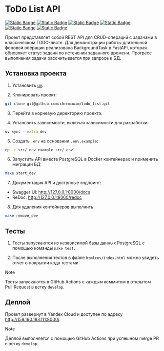 # ToDo List API

[![Static Badge](https://img.shields.io/badge/python-3670A0?style=for-the-badge&logo=python&logoColor=ffdd54)](https://www.python.org)
[![Static Badge](https://img.shields.io/badge/FastAPI-005571?style=for-the-badge&logo=fastapi)](https://fastapi.tiangolo.com/)
[![Static Badge](https://img.shields.io/badge/-Swagger-%23Clojure?style=for-the-badge&logo=swagger&logoColor=white)](https://swagger.io)
[![Static Badge](https://img.shields.io/badge/postgresql-4169e1?style=for-the-badge&logo=postgresql&logoColor=white)](https://www.postgresql.org)
[![Static Badge](https://img.shields.io/badge/-SQLAlchemy-ffd54?style=for-the-badge&logo=sqlalchemy&logoColor=white)](https://www.sqlalchemy.org/)
[![Static Badge](https://img.shields.io/badge/docker-257bd6?style=for-the-badge&logo=docker&logoColor=white)](https://www.docker.com/)

Проект представляет собой REST API для CRUD-операций с задачами в классическом TODO-листе.
Для демонстрации работы длительной фоновой операции реализована BackgroundTask в FastAPI, которая обновляет статус задачи по истечении заданного времени.
Прогресс выполнения задачи рассчитывается при запросе к БД.

## Установка проекта

1. Установить [uv](https://docs.astral.sh/uv/getting-started/installation/).

2. Клонировать проект:

```bash
git clone git@github.com:chrnmaxim/todo_list.git
```

3. Перейти в корневую директорию проекта.

4. Установить зависимости, включая зависимости для разработки:
```bash
uv sync --extra dev
```

5. Создать `.env` на основании `.env.example`:

```bash
cp -r src/.env.example src/.env`
```

6. Запустить API вместе PostgreSQL в Docker контейнерах и применить миграции БД:
```bash
make start_dev
```

7. Документация API и доступные эндпоинт:
* Swagger UI: http://127.0.0.1:8000/docs
* ReDoc: http://127.0.0.1:8000/redoc

8. Для удаления контейнеров выполнить
```bash
make remove_dev
```

## Тесты
1. Тесты запускаются из независимой базы данных PostgreSQL с помощью команды `make test`.

2. После выполнения тестов в файле `htmlcov/index.html` можно увидеть отчет о покрытии кода тестами.

> [!NOTE]
> Тесты запускаются в GitHub Actions с каждым коммитом в открытом Pull Request в ветку `develop`.


## Деплой

Проект развернут в Yandex Cloud и доступен по адресу http://158.160.183.111:8000/.
> [!NOTE]
> Деплой выполняется с помощью GitHub Actions при успешном merge PR в ветку `develop`.
